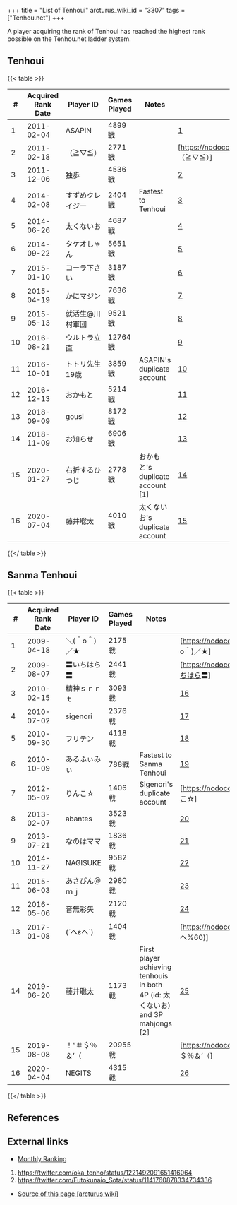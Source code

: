 +++
title = "List of Tenhoui"
arcturus_wiki_id = "3307"
tags = ["Tenhou.net"]
+++

A player acquiring the rank of Tenhoui has reached the highest rank possible on the Tenhou.net ladder system.

## Tenhoui

{{< table >}}

| \# | Acquired Rank Date | Player ID                       | Games Played | Notes                          | Stats                                               |
| -- | ------------------ | ------------------------------- | ------------ | ------------------------------ | --------------------------------------------------- |
| 1  | 2011-02-04         | ASAPIN     | 4899戦        |                                | [1](https://nodocchi.moe/tenhoulog/#name=ASAPIN)    |
| 2  | 2011-02-18         | （≧▽≦）       | 2771戦        |                                | \[<https://nodocchi.moe/tenhoulog/#name=>（≧▽≦）\]    |
| 3  | 2011-12-06         | 独歩             | 4536戦        |                                | [2](https://nodocchi.moe/tenhoulog/#name=独歩)        |
| 4  | 2014-02-08         | すずめクレイジー | 2404戦        | Fastest to Tenhoui             | [3](https://nodocchi.moe/tenhoulog/#name=すずめクレイジー)  |
| 5  | 2014-06-26         | 太くないお       | 4687戦        |                                | [4](https://nodocchi.moe/tenhoulog/#name=太くないお)     |
| 6  | 2014-09-22         | タケオしゃん     | 5651戦        |                                | [5](https://nodocchi.moe/tenhoulog/#name=タケオしゃん)    |
| 7  | 2015-01-10         | コーラ下さい     | 3187戦        |                                | [6](https://nodocchi.moe/tenhoulog/#name=コーラ下さい)    |
| 8  | 2015-04-19         | かにマジン       | 7636戦        |                                | [7](https://nodocchi.moe/tenhoulog/#name=かにマジン)     |
| 9  | 2015-05-13         | 就活生@川村軍団 | 9521戦        |                                | [8](https://nodocchi.moe/tenhoulog/#name=就活生@川村軍団)  |
| 10 | 2016-08-21         | ウルトラ立直     | 12764戦       |                                | [9](https://nodocchi.moe/tenhoulog/#name=ウルトラ立直)    |
| 11 | 2016-10-01         | トトリ先生19歳   | 3859戦        | ASAPIN's duplicate account     | [10](https://nodocchi.moe/tenhoulog/#name=トトリ先生19歳) |
| 12 | 2016-12-13         | おかもと         | 5214戦        |                                | [11](https://nodocchi.moe/tenhoulog/#name=おかもと)     |
| 13 | 2018-09-09         | gousi       | 8172戦        |                                | [12](https://nodocchi.moe/tenhoulog/#name=gousi)    |
| 14 | 2018-11-09         | お知らせ         | 6906戦        |                                | [13](https://nodocchi.moe/tenhoulog/#name=お知らせ)     |
| 15 | 2020-01-27         | 右折するひつじ      | 2778戦        | おかもと's duplicate account \[1\] | [14](https://nodocchi.moe/tenhoulog/#name=右折するひつじ)  |
| 16 | 2020-07-04         | 藤井聡太        | 4010戦        | 太くないお's duplicate account      | [15](https://nodocchi.moe/tenhoulog/#name=藤井聡太)     |

{{</ table >}}

## Sanma Tenhoui

{{< table >}}

| \# | Acquired Rank Date | Player ID                      | Games Played | Notes                                                                        | Stats                                                |
| -- | ------------------ | ------------------------------ | ------------ | ---------------------------------------------------------------------------- | ---------------------------------------------------- |
| 1  | 2009-04-18         | ＼(＾o＾)／★                       | 2175戦        |                                                                              | \[<https://nodocchi.moe/tenhoulog/#name=>＼(＾o＾)／★\]  |
| 2  | 2009-08-07         | 〓いちはら〓                         | 2441戦        |                                                                              | \[<https://nodocchi.moe/tenhoulog/#name=〓いちはら>〓\]    |
| 3  | 2010-02-15         | 精神ｓｒｒｔ                         | 3093戦        |                                                                              | [16](https://nodocchi.moe/tenhoulog/#name=精神ｓｒｒｔ)    |
| 4  | 2010-07-02         | sigenori                       | 2376戦        |                                                                              | [17](https://nodocchi.moe/tenhoulog/#name=sigenori)  |
| 5  | 2010-09-30         | フリテン                           | 4118戦        |                                                                              | [18](https://nodocchi.moe/tenhoulog/#name=フリテン)      |
| 6  | 2010-10-09         | あるふぃみぃ                         | 788戦         | Fastest to Sanma Tenhoui                                                     | [19](https://nodocchi.moe/tenhoulog/#name=あるふぃみぃ)    |
| 7  | 2012-05-02         | <span title="Ｕんこ☆">りんこ☆</span> | 1406戦        | Sigenori's duplicate account                                                 | \[<https://nodocchi.moe/tenhoulog/#name=Ｕんこ>☆\]      |
| 8  | 2013-02-07         | abantes                        | 3523戦        |                                                                              | [20](https://nodocchi.moe/tenhoulog/#name=abantes)   |
| 9  | 2013-07-21         | なのはママ                          | 1836戦        |                                                                              | [21](https://nodocchi.moe/tenhoulog/#name=なのはママ)     |
| 10 | 2014-11-27         | NAGISUKE                       | 9582戦        |                                                                              | [22](https://nodocchi.moe/tenhoulog/#name=NAGISUKE)  |
| 11 | 2015-06-03         | あさぴん＠ｍｊ                        | 2980戦        |                                                                              | [23](https://nodocchi.moe/tenhoulog/#name=あさぴん＠ｍｊ)   |
| 12 | 2016-05-06         | 音無彩矢                           | 2120戦        |                                                                              | [24](https://nodocchi.moe/tenhoulog/#name=音無彩矢)      |
| 13 | 2017-01-08         | (´へεへ\`)                       | 1404戦        |                                                                              | \[<https://nodocchi.moe/tenhoulog/#name=>(´へεへ%60)\] |
| 14 | 2019-06-20         | 藤井聡太                           | 1173戦        | First player achieving tenhouis in both 4P (id: 太くないお) and 3P mahjongs \[2\] | [25](https://nodocchi.moe/tenhoulog/#name=藤井聡太)      |
| 15 | 2019-08-08         | ！”＃＄％＆’（                       | 20955戦       |                                                                              | \[<https://nodocchi.moe/tenhoulog/#name=>！”＃＄％＆’（\]  |
| 16 | 2020-04-04         | NEGITS                         | 4315戦        |                                                                              | [26](https://nodocchi.moe/tenhoulog/#name=NEGITS)    |

{{</ table >}}

## References

<references/>

## External links

  - [Monthly Ranking](http://tenhou.net/ranking.html)

<!-- end list -->

1.  <https://twitter.com/oka_tenho/status/1221492091651416064>
2.  <https://twitter.com/Futokunaio_Sota/status/1141760878334734336>
- [Source of this page [arcturus wiki]](http://arcturus.su/wiki/List_of_Tenhoui)